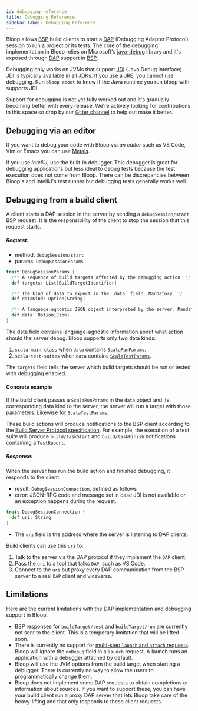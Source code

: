 ```yaml
---
id: debugging-reference
title: Debugging Reference
sidebar_label: Debugging Reference
---
```


Bloop allows [BSP][bsp] build clients to start a [DAP][dap] (Debugging
Adapter Protocol) session to run a project or its tests. The core of the
debugging implementation in Bloop relies on Microsoft's [java-debug][]
library and it's exposed through [DAP][dap] support in [BSP][bsp].

Debugging only works on JVMs that support [JDI][jdi] (Java Debug Interface). JDI
is typically available in all JDKs. If you use a JRE, you cannot use
debugging. Run `bloop about` to know if the Java runtime you run bloop with
supports JDI.

Support for debugging is not yet fully worked out and it's gradually becoming
better with every release. We're actively looking for contributions in this
space so drop by our [Gitter channel][gitter] to help out make it better.

## Debugging via an editor

If you want to debug your code with Bloop via *an editor* such as VS Code,
Vim or Emacs you can use [Metals][metals].

If you use *IntelliJ*, use the built-in debugger. This debugger is great for
debugging applications but less ideal to debug tests because the test
execution does not come from Bloop. There can be discrepancies between
Bloop's and IntelliJ's test runner but debugging tests generally works well.

## Debugging from a build client

A client starts a DAP session in the server by sending a `debugSession/start`
BSP request. It is the responsibility of the client to stop the session that
this request starts.

##### Request:

* method: `debugSession/start`
* params: `DebugSessionParams`

```scala
trait DebugSessionParams {
  /** A sequence of build targets affected by the debugging action. */
  def targets: List[BuildTargetIdentifier]

  /** The kind of data to expect in the `data` field. Mandatory. */
  def dataKind: Option[String]

  /** A language-agnostic JSON object interpreted by the server. Mandatory. */
  def data: Option[Json]
}
```

The data field contains language-agnostic information about what action
should the server debug. Bloop supports only two data kinds:

1. `scala-main-class` when `data` contains [`ScalaRunParams`]( https://github.com/scalacenter/bsp/blob/master/docs/bsp.md#scala-run-params).
1. `scala-test-suites` when `data` contains [`ScalaTestParams`]( https://github.com/scalacenter/bsp/blob/master/docs/bsp.md#scala-test-params).

The `targets` field tells the server which build targets should be run or
tested with debugging enabled.

#### Concrete example

If the build client passes a `ScalaRunParams` in the `data` object and its
corresponding data kind to the server, the server will run a target with
those parameters. Likewise for `ScalaTestParams`.

These build actions will produce notifications to the BSP client according to
the [Build Server Protocol specification][bsp]. For example, the execution of
a test suite will produce `build/taskStart` and `build/taskFinish`
notifications containing a `TestReport`.

##### Response:

When the server has run the build action and finished debugging, it responds to the client:

* result: `DebugSessionConnection`, defined as follows
* error: JSON-RPC code and message set in case JDI is not available or an exception happens during the request.

```scala
trait DebugSessionConnection {
  def uri: String
}
```

- The `uri` field is the address where the server is listening to DAP clients.

Build clients can use this `uri` to:

1. Talk to the server via the DAP protocol if they implement the `DAP` client.
2. Pass the `uri` to a tool that talks `DAP`, such as VS Code.
3. Connect to the `uri` but proxy every DAP communication from the BSP server
   to a real `DAP` client and viceversa.

## Limitations

Here are the current limitations with the DAP implementation and debugging support in Bloop.

* BSP responses for `buildTarget/test` and `buildTarget/run` are currently not
  sent to the client. This is a temporary limitation that will be lifted soon.
* There is currently no support for [multi-step `launch` and `attach`
  requests](https://microsoft.github.io/debug-adapter-protocol/specification#Requests_Attach).
  Bloop will ignore the `noDebug` field in a `launch` request. A launch runs
  an application with a debugger attached by default.
* Bloop will use the JVM options from the build target when starting a
  debugger. There is currently no way to allow the users to programmatically change them.
* Bloop does not implement some DAP requests to obtain completions or
  information about sources. If you want to support these, you can have your
  build client run a proxy DAP server that lets Bloop take care of the
  heavy-lifting and that only responds to these client requests.

[dap]: https://microsoft.github.io/debug-adapter-protocol/
[bsp]: https://github.com/scalacenter/bsp/blob/master/docs/bsp.md
[java-debug]: https://github.com/microsoft/java-debug/
[metals]: https://scalameta.org/metals/
[gitter]: https://gitter.im/scalacenter/bloop
[jdi]: https://docs.oracle.com/javase/7/docs/jdk/api/jpda/jdi/
